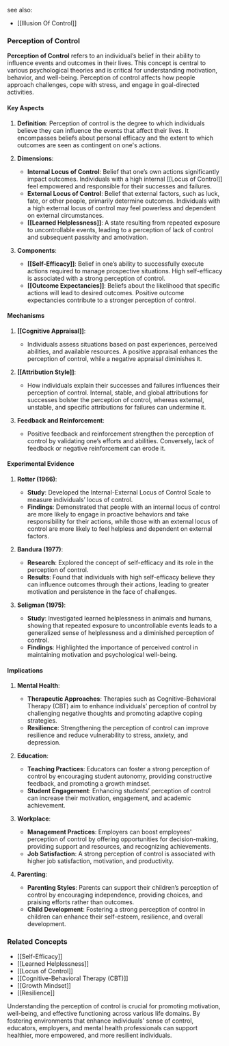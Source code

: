 see also:
- [[Illusion Of Control]]

### Perception of Control

**Perception of Control** refers to an individual’s belief in their ability to influence events and outcomes in their lives. This concept is central to various psychological theories and is critical for understanding motivation, behavior, and well-being. Perception of control affects how people approach challenges, cope with stress, and engage in goal-directed activities.

#### Key Aspects

1. **Definition**:
   Perception of control is the degree to which individuals believe they can influence the events that affect their lives. It encompasses beliefs about personal efficacy and the extent to which outcomes are seen as contingent on one's actions.

2. **Dimensions**:
   - **Internal Locus of Control**: Belief that one’s own actions significantly impact outcomes. Individuals with a high internal [[Locus of Control]] feel empowered and responsible for their successes and failures.
   - **External Locus of Control**: Belief that external factors, such as luck, fate, or other people, primarily determine outcomes. Individuals with a high external locus of control may feel powerless and dependent on external circumstances.
   - **[[Learned Helplessness]]**: A state resulting from repeated exposure to uncontrollable events, leading to a perception of lack of control and subsequent passivity and amotivation.

3. **Components**:
   - **[[Self-Efficacy]]**: Belief in one’s ability to successfully execute actions required to manage prospective situations. High self-efficacy is associated with a strong perception of control.
   - **[[Outcome Expectancies]]**: Beliefs about the likelihood that specific actions will lead to desired outcomes. Positive outcome expectancies contribute to a stronger perception of control.

#### Mechanisms

1. **[[Cognitive Appraisal]]**:
   - Individuals assess situations based on past experiences, perceived abilities, and available resources. A positive appraisal enhances the perception of control, while a negative appraisal diminishes it.

2. **[[Attribution Style]]**:
   - How individuals explain their successes and failures influences their perception of control. Internal, stable, and global attributions for successes bolster the perception of control, whereas external, unstable, and specific attributions for failures can undermine it.

3. **Feedback and Reinforcement**:
   - Positive feedback and reinforcement strengthen the perception of control by validating one’s efforts and abilities. Conversely, lack of feedback or negative reinforcement can erode it.

#### Experimental Evidence

1. **Rotter (1966)**:
   - **Study**: Developed the Internal-External Locus of Control Scale to measure individuals’ locus of control.
   - **Findings**: Demonstrated that people with an internal locus of control are more likely to engage in proactive behaviors and take responsibility for their actions, while those with an external locus of control are more likely to feel helpless and dependent on external factors.

2. **Bandura (1977)**:
   - **Research**: Explored the concept of self-efficacy and its role in the perception of control.
   - **Results**: Found that individuals with high self-efficacy believe they can influence outcomes through their actions, leading to greater motivation and persistence in the face of challenges.

3. **Seligman (1975)**:
   - **Study**: Investigated learned helplessness in animals and humans, showing that repeated exposure to uncontrollable events leads to a generalized sense of helplessness and a diminished perception of control.
   - **Findings**: Highlighted the importance of perceived control in maintaining motivation and psychological well-being.

#### Implications

1. **Mental Health**:
   - **Therapeutic Approaches**: Therapies such as Cognitive-Behavioral Therapy (CBT) aim to enhance individuals’ perception of control by challenging negative thoughts and promoting adaptive coping strategies.
   - **Resilience**: Strengthening the perception of control can improve resilience and reduce vulnerability to stress, anxiety, and depression.

2. **Education**:
   - **Teaching Practices**: Educators can foster a strong perception of control by encouraging student autonomy, providing constructive feedback, and promoting a growth mindset.
   - **Student Engagement**: Enhancing students’ perception of control can increase their motivation, engagement, and academic achievement.

3. **Workplace**:
   - **Management Practices**: Employers can boost employees' perception of control by offering opportunities for decision-making, providing support and resources, and recognizing achievements.
   - **Job Satisfaction**: A strong perception of control is associated with higher job satisfaction, motivation, and productivity.

4. **Parenting**:
   - **Parenting Styles**: Parents can support their children’s perception of control by encouraging independence, providing choices, and praising efforts rather than outcomes.
   - **Child Development**: Fostering a strong perception of control in children can enhance their self-esteem, resilience, and overall development.

### Related Concepts

- [[Self-Efficacy]]
- [[Learned Helplessness]]
- [[Locus of Control]]
- [[Cognitive-Behavioral Therapy (CBT)]]
- [[Growth Mindset]]
- [[Resilience]]

Understanding the perception of control is crucial for promoting motivation, well-being, and effective functioning across various life domains. By fostering environments that enhance individuals' sense of control, educators, employers, and mental health professionals can support healthier, more empowered, and more resilient individuals.